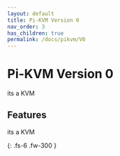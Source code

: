 ```yaml
---
layout: default
title: Pi-KVM Version 0
nav_order: 3
has_children: true
permalink: /docs/pikvm/V0
---
```


# Pi-KVM Version 0

its a KVM

## Features
its a KVM

{: .fs-6 .fw-300 }


[version]: 0